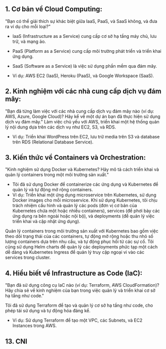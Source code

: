 ## 1. **Cơ bản về Cloud Computing**: 

"Bạn có thể giải thích sự khác biệt giữa IaaS, PaaS, và SaaS không, và đưa ra ví dụ cho mỗi loại?"
- IaaS (Infrastructure as a Service) cung cấp cơ sở hạ tầng máy chủ, lưu trữ, và mạng ảo. 
- PaaS (Platform as a Service) cung cấp môi trường phát triển và triển khai ứng dụng. 
- SaaS (Software as a Service) là việc sử dụng phần mềm qua đám mây.

-	Ví dụ: AWS EC2 (IaaS), Heroku (PaaS), và Google Workspace (SaaS).

## 2. **Kinh nghiệm với các nhà cung cấp dịch vụ đám mây**: 

"Bạn đã từng làm việc với các nhà cung cấp dịch vụ đám mây nào (ví dụ: AWS, Azure, Google Cloud)? Hãy kể về một dự án bạn đã thực hiện sử dụng dịch vụ đám mây."
Làm việc chủ yếu với AWS, triển khai một hệ thống quản lý nội dung dựa trên các dịch vụ như EC2, S3, và RDS.
-	Ví dụ: Triển khai WordPress trên EC2, lưu trữ media trên S3 và database trên RDS (Relational Database Service).

## 3. **Kiến thức về Containers và Orchestration**: 

"Kinh nghiệm sử dụng Docker và Kubernetes? Hãy mô tả cách  triển khai và quản lý containers trong một môi trường sản xuất."

- Tôi đã sử dụng Docker để containerize các ứng dụng và Kubernetes để quản lý và tự động mở rộng containers.
-	Ví dụ: Triển khai một ứng dụng microservice trên Kubernetes, sử dụng Docker images cho mỗi microservice.
Khi sử dụng Kubernetes, tôi chịu trách nhiệm cấu hình và quản lý các pods (đơn vị cơ bản của Kubernetes chứa một hoặc nhiều containers), services (để phơi bày các ứng dụng ra bên ngoài hoặc nội bộ), và deployments (để quản lý việc triển khai và cập nhật ứng dụng).

Quản lý containers trong môi trường sản xuất với Kubernetes bao gồm việc theo dõi trạng thái của các containers, tự động mở rộng hoặc thu nhỏ số lượng containers dựa trên nhu cầu, và tự động phục hồi từ các sự cố. Tôi cũng sử dụng Helm charts để quản lý các deployments phức tạp một cách dễ dàng và Kubernetes Ingress để quản lý truy cập ngoại vi vào các services trong cluster.

## 4. **Hiểu biết về Infrastructure as Code (IaC)**: 

"Bạn đã sử dụng công cụ IaC nào (ví dụ: Terraform, AWS CloudFormation)? Hãy chia sẻ về kinh nghiệm của bạn trong việc quản lý và triển khai cơ sở hạ tầng như code."

Tôi đã sử dụng Terraform để tạo và quản lý cơ sở hạ tầng như code, cho phép tái sử dụng và tự động hóa đáng kể.
-	Ví dụ: Sử dụng Terraform để tạo một VPC, các Subnets, và EC2 Instances trong AWS.

## 13. CNI